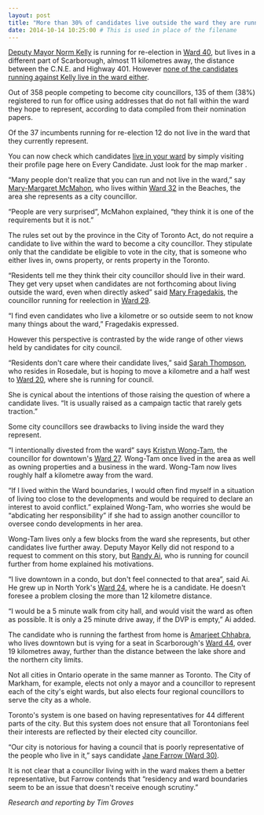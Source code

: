 ```yaml
---
layout: post
title: "More than 30% of candidates live outside the ward they are running in"
date: 2014-10-14 10:25:00 # This is used in place of the filename
---
```


[Deputy Mayor Norm Kelly](/toronto-city-council/norm-kelly-2039/) is running for re-election in [Ward 40](http://everycandidate.org/toronto-ward/scarborough-agincourt-40/), but lives in a different part of Scarborough, almost 11 kilometres away, the distance between the C.N.E. and Highway 401. However [none of the candidates running against Kelly live in the ward either](/toronto-ward/scarborough-agincourt-40/).

Out of 358 people competing to become city councillors, 135 of them (38%) registered to run for office using addresses that do not fall within the ward they hope to represent, according to data compiled from their nomination papers.

Of the 37 incumbents running for re-election 12 do not live in the ward that they currently represent.


You can now check which candidates [live in your ward](/) by simply visiting their profile page here on Every Candidate. Just look for the map marker <i class="fa fa-map-marker"></i>.

“Many people don't realize that you can run and not live in the ward,” say [Mary-Margaret McMahon](http://everycandidate.org/toronto-city-council/mary-margaret-mcmahon-1876/), who lives within [Ward 32](http://everycandidate.org/toronto-ward/beaches-east-york-32/) in the Beaches, the area she represents as a city councillor.

“People are very surprised”, McMahon explained, “they think it is one of the requirements but it is not.”

The rules set out by the province in the City of Toronto Act, do not require a candidate to live within the ward to become a city councillor. They stipulate only that the candidate be eligible to vote in the city, that is someone who either lives in, owns property, or rents property in the Toronto.

“Residents tell me they think their city councillor should live in their ward. They get very upset when candidates are not forthcoming about living outside the ward, even when directly asked” said [Mary Fragedakis](http://everycandidate.org/toronto-city-council/mary-fragedakis-1930/), the councillor running for reelection in [Ward 29](http://everycandidate.org/toronto-ward/toronto-danforth-29/).

“I find even candidates who live a kilometre or so outside seem to not know many things about the ward,” Fragedakis expressed.

However this perspective is contrasted by the wide range of other views held by candidates for city council.

“Residents don't care where their candidate lives,” said [Sarah Thompson](http://everycandidate.org/toronto-city-council/sarah-thomson-2433/), who resides in Rosedale, but is hoping to move a kilometre and a half west to [Ward 20](http://everycandidate.org/toronto-ward/trinity-spadina-20/), where she is running for council.

She is cynical about the intentions of those raising the question of where a candidate lives. “It is usually raised as a campaign tactic that rarely gets traction.”

Some city councillors see drawbacks to living inside the ward they represent.

“I intentionally divested from the ward” says [Kristyn Wong-Tam](http://everycandidate.org/toronto-city-council/kristyn-wong-tam-2010/), the councillor for downtown's [Ward 27](http://everycandidate.org/toronto-ward/toronto-centre-rosedale-27/). Wong-Tam once lived in the area as well as owning properties and a business in the ward. Wong-Tam now lives roughly half a kilometre away from the ward.

“If I lived within the Ward boundaries, I would often find myself in a situation of living too close to the developments and would be required to declare an interest to avoid conflict.” explained Wong-Tam, who worries she would be “abdicating her responsibility” if she had to assign another councillor to oversee condo developments in her area.

Wong-Tam lives only a few blocks from the ward she represents, but other candidates live further away. Deputy Mayor Kelly did not respond to a request to comment on this story, but [Randy Ai](http://everycandidate.org/toronto-city-council/randy-ai-2342/), who is running for council further from home explained his motivations.

“I live downtown in a condo, but don't feel connected to that area”, said Ai. He grew up in North York's [Ward 24](/toronto-ward/willowdale-24/), where he is a candidate. He doesn't foresee a problem closing the more than 12 kilometre distance.

“I would be a 5 minute walk from city hall, and would visit the ward as often as possible. It is only a 25 minute drive away, if the DVP is empty,” Ai added.

The candidate who is running the farthest from home is [Amarjeet Chhabra](http://everycandidate.org/toronto-city-council/amarjeet-chhabra-2144/), who lives downtown but is vying for a seat in Scarborough's [Ward 44](http://everycandidate.org/toronto-ward/scarborough-east-44/), over 19 kilometres away, further than the distance between the lake shore and the northern city limits.

Not all cities in Ontario operate in the same manner as Toronto. The City of Markham, for example, elects not only a mayor and a councillor to represent each of the city's eight wards, but also elects four regional councillors to serve the city as a whole.

Toronto's system is one based on having representatives for 44 different parts of the city. But this system does not ensure that all Torontonians feel their interests are reflected by their elected city councillor.

“Our city is notorious for having a council that is poorly representative of the people who live in it,” says candidate [Jane Farrow (Ward 30)](/toronto-city-council/jane-farrow-2166/).

It is not clear that a councillor living with in the ward makes them a better representative, but Farrow contends that “residency and ward boundaries seem to be an issue that doesn't receive enough scrutiny.”

_Research and reporting by Tim Groves_
